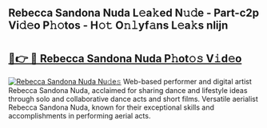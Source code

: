 ## Rebecca Sandona Nuda L𝚎a𝚔ed N𝚞𝚍e - Part-c2p Vi𝚍𝚎o P𝚑𝚘tos - H𝚘𝚝 O𝚗𝚕yf𝚊ns L𝚎a𝚔s nlijn

# <h2><a href="http://kf5u8w.oniu.top/?m=Rebecca+Sandona+Nuda">🔗👉 🔴 Rebecca Sandona Nuda P𝚑ot𝚘𝚜 V𝚒d𝚎o</a></h2>

[![Rebecca Sandona Nuda Nu𝚍e𝚜](https://i.imgur.com/0qMVB7G.gif)](http://kf5u8w.oniu.top/?m=Rebecca+Sandona+Nuda)
Web-based performer and digital artist Rebecca Sandona Nuda, acclaimed for sharing dance and lifestyle ideas through solo and collaborative dance acts and short films. Versatile aerialist Rebecca Sandona Nuda, known for their exceptional skills and accomplishments in performing aerial acts.  
